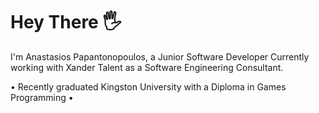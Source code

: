 # Hey There 🖐️
I'm Anastasios Papantonopoulos, a Junior Software Developer
Currently working with Xander Talent as a Software Engineering Consultant.

• Recently graduated Kingston University with a Diploma in Games Programming
• 

